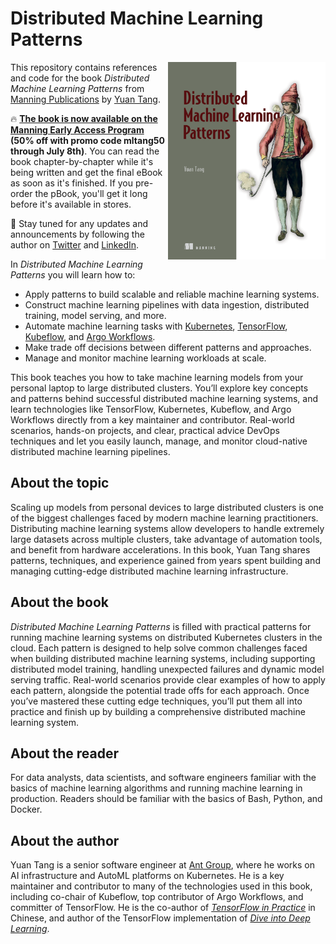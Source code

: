 # Distributed Machine Learning Patterns

<img align="right" src="images/book-front-cover.png" alt="book-front-cover" width="50%" height="50%">

This repository contains references and code for the book *Distributed Machine Learning Patterns* from [Manning Publications](https://www.manning.com/) by [Yuan Tang](https://github.com/terrytangyuan).

:fire: **[The book is now available on the Manning Early Access Program](https://bit.ly/2RKv8Zo) (50% off with promo code mltang50 through July 8th)**. You can read the book chapter-by-chapter while it's being written and get the final eBook as soon as it's finished. If you pre-order the pBook, you'll get it long before it's available in stores.

:bell: Stay tuned for any updates and announcements by following the author on [Twitter](https://twitter.com/TerryTangYuan) and [LinkedIn](https://www.linkedin.com/in/terrytangyuan/).

In *Distributed Machine Learning Patterns* you will learn how to:

* Apply patterns to build scalable and reliable machine learning systems.
* Construct machine learning pipelines with data ingestion, distributed training, model serving, and more.
* Automate machine learning tasks with [Kubernetes](https://kubernetes.io/), [TensorFlow](https://www.tensorflow.org/), [Kubeflow](https://www.kubeflow.org/), and [Argo Workflows](https://argoproj.github.io/argo-workflows/).
* Make trade off decisions between different patterns and approaches.
* Manage and monitor machine learning workloads at scale.

This book teaches you how to take machine learning models from your personal laptop to large distributed clusters. You’ll explore key concepts and patterns behind successful distributed machine learning systems, and learn technologies like TensorFlow, Kubernetes, Kubeflow, and Argo Workflows directly from a key maintainer and contributor. Real-world scenarios, hands-on projects, and clear, practical advice DevOps techniques and let you easily launch, manage, and monitor cloud-native distributed machine learning pipelines.

## About the topic

Scaling up models from personal devices to large distributed clusters is one of the biggest challenges faced by modern machine learning practitioners. Distributing machine learning systems allow developers to handle extremely large datasets across multiple clusters, take advantage of automation tools, and benefit from hardware accelerations. In this book, Yuan Tang shares patterns, techniques, and experience gained from years spent building and managing cutting-edge distributed machine learning infrastructure.

## About the book

*Distributed Machine Learning Patterns* is filled with practical patterns for running machine learning systems on distributed Kubernetes clusters in the cloud. Each pattern is designed to help solve common challenges faced when building distributed machine learning systems, including supporting distributed model training, handling unexpected failures and dynamic model serving traffic. Real-world scenarios provide clear examples of how to apply each pattern, alongside the potential trade offs for each approach. Once you’ve mastered these cutting edge techniques, you’ll put them all into practice and finish up by building a comprehensive distributed machine learning system.

## About the reader

For data analysts, data scientists, and software engineers familiar with the basics of machine learning algorithms and running machine learning in production. Readers should be familiar with the basics of Bash, Python, and Docker.

## About the author

Yuan Tang is a senior software engineer at [Ant Group](https://www.antgroup.com/), where he works on AI infrastructure and AutoML platforms on Kubernetes. He is a key maintainer and contributor to many of the technologies used in this book, including co-chair of Kubeflow, top contributor of Argo Workflows, and committer of TensorFlow. He is the co-author of *[TensorFlow in Practice](https://terrytangyuan.github.io/2017/02/12/tensorflow-in-practice-book-chinese/)* in Chinese, and author of the TensorFlow implementation of *[Dive into Deep Learning](https://d2l.ai/)*.
